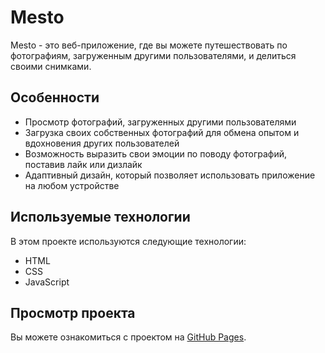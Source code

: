 # Mesto

Mesto - это веб-приложение, где вы можете путешествовать по фотографиям, загруженным другими пользователями, и делиться своими снимками.

## Особенности

* Просмотр фотографий, загруженных другими пользователями
* Загрузка своих собственных фотографий для обмена опытом и вдохновения других пользователей
* Возможность выразить свои эмоции по поводу фотографий, поставив лайк или дизлайк
* Адаптивный дизайн, который позволяет использовать приложение на любом устройстве

## Используемые технологии

В этом проекте используются следующие технологии:

* HTML
* CSS
* JavaScript

## Просмотр проекта

Вы можете ознакомиться с проектом на [GitHub Pages](https://shamsievartyom.github.io/mesto-project-bootcamp/).